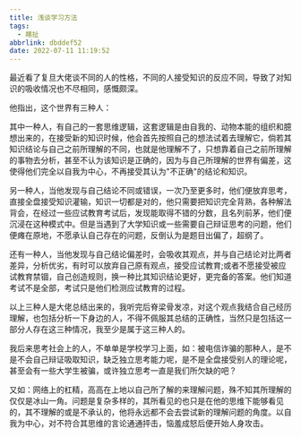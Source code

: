 ```yaml
---
title: 浅谈学习方法
tags:
  - 瞎扯
abbrlink: dbddef52
date: 2022-07-11 11:19:52
---
```


最近看了复旦大佬谈不同的人的性格，不同的人接受知识的反应不同，导致了对知识的吸收情况也不尽相同，感慨颇深。



他指出，这个世界有三种人：

其中一种人，有自己的一套思维逻辑，这套逻辑是由自我的、动物本能的组织和臆想出来的，在接受新的知识时候，他会首先按照自己的想法试着去理解它，倘若其知识结论与自己之前所理解的不同，也就是他理解不了，只想靠着自己之前所理解的事物去分析，甚至不认为该知识是正确的，因为与自己所理解的世界有偏差，这使得他们完全以自我为中心，不再接受其认为"不正确"的结论和知识。

另一种人，当他发现与自己结论不同或错误，一次乃至更多时，他们便放弃思考，直接全盘接受知识灌输，知识一切都是对的，他只需要把知识完全背熟，各种解法背会，在经过一些应试教育考试后，发现能取得不错的分数，且名列前茅，他们便沉浸在这种模式中。但是当遇到了大学知识或一些需要自己辩证思考的问题，他们便瘫在原地，不愿承认自己存在的问题，反倒认为是题目出偏了，超纲了。

还有一种人，当他发现与自己结论偏差时，会吸收其观点，并与自己结论对比两者差异，分析优劣，有时可以放弃自己原有观点，接受应试教育;或者不愿接受被应试教育禁锢，自己创造规则，换一种比其知识结论更好，更完备的答案。他们知道考试不是全部，考试只是他们检测应试教育的过程。

以上三种人是大佬总结出来的，我听完后脊梁骨发凉，对这个观点我结合自己经历理解，也包括分析一下身边的人，不得不佩服其总结的正确性，当然只是包括这一部分人存在这三种情况，我至少是属于这三种人的。

我后来思考社会上的人，不单单是学校学习上面，如：被电信诈骗的那种人，是不是不会自己辩证吸取知识，缺乏独立思考能力呢，是不是全盘接受别人的理论呢，甚至会有一些大学生被骗，或许独立思考一直是我们所欠缺的吧？

又如：网络上的杠精，高高在上地以自己所了解的来理解问题，殊不知其所理解的仅仅是冰山一角。问题是复杂多样的，其所看见的也只是在他的思维下能够看见的，其不理解的或是不承认的，他将永远都不会去尝试新的理解问题的角度。以自我为中心，对不符合其思维的言论通通抨击，恼羞成怒后便开始人身攻击。
